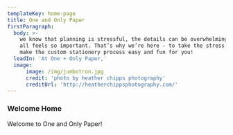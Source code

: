 ```yaml
---
templateKey: home-page
title: One and Only Paper
firstParagraph:
  body: >-
    we know that planning is stressful, the details can be overwhelming, and it
    all feels so important. That’s why we’re here - to take the stress away, and
    make the custom stationery process easy and fun for you!
  leadIn: 'At One + Only Paper,'
  image:
      image: /img/jumbotron.jpg
      credit: 'photo by heather chipps photography'
      creditUrl: 'http://heatherchippsphotography.com/'
---
```

### Welcome Home

Welcome to One and Only Paper!

